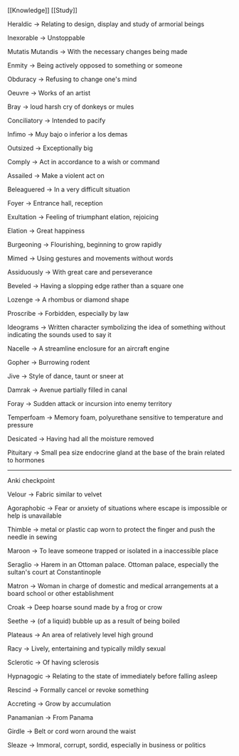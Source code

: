 [[Knowledge]] [[Study]]

Heraldic -> Relating to design, display and study of armorial beings

Inexorable -> Unstoppable

Mutatis Mutandis -> With the necessary changes being made

Enmity -> Being actively opposed to something or someone

Obduracy -> Refusing to change one's mind

Oeuvre -> Works of an artist 

Bray -> loud harsh cry of donkeys or mules

Conciliatory -> Intended to pacify

Infimo -> Muy bajo o inferior a los demas

Outsized -> Exceptionally big

Comply -> Act in accordance to a wish or command

Assailed -> Make a violent act on 

Beleaguered -> In a very difficult situation

Foyer -> Entrance hall, reception

Exultation -> Feeling of triumphant elation, rejoicing

Elation -> Great happiness

Burgeoning -> Flourishing, beginning to grow rapidly

Mimed -> Using gestures and movements without words

Assiduously -> With great care and perseverance 

Beveled -> Having a slopping edge rather than a square one

Lozenge -> A rhombus or diamond shape

Proscribe -> Forbidden, especially by law

Ideograms -> Written character symbolizing the idea of something without indicating the sounds used to say it

Nacelle -> A streamline enclosure for an aircraft engine 

Gopher -> Burrowing rodent

Jive -> Style of dance, taunt or sneer at

Damrak -> Avenue partially filled in canal

Foray -> Sudden attack or incursion into enemy territory

Temperfoam -> Memory foam, polyurethane sensitive to temperature and pressure

Desicated -> Having had all the moisture removed

Pituitary -> Small pea size endocrine gland at the base of the brain related to hormones 

----- 

Anki checkpoint

Velour -> Fabric similar to velvet 

Agoraphobic -> Fear or anxiety of situations where escape is impossible or help is unavailable 

Thimble -> metal or plastic cap worn to protect the finger and push the needle in sewing 

Maroon -> To leave someone trapped or isolated in a inaccessible place

Seraglio -> Harem in an Ottoman palace. Ottoman palace, especially the sultan's court at Constantinople 

Matron -> Woman in charge of domestic and medical arrangements at a board school or other establishment

Croak -> Deep hoarse sound made by a frog or crow 

Seethe -> (of a liquid) bubble up as a result of being boiled

Plateaus -> An area of relatively level high ground

Racy -> Lively, entertaining and typically mildly sexual

Sclerotic -> Of having sclerosis

Hypnagogic -> Relating to the state of immediately before falling asleep

Rescind -> Formally cancel or revoke something 

Accreting -> Grow by accumulation

Panamanian -> From Panama 

Girdle -> Belt or cord worn around the waist 

Sleaze -> Immoral, corrupt, sordid, especially in business or politics


